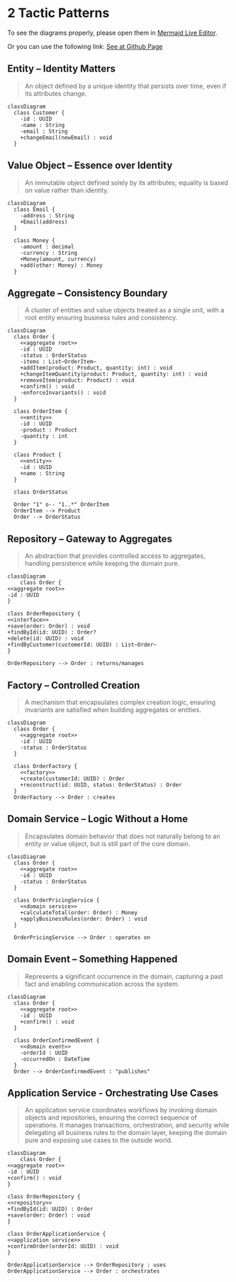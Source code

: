 # 2 Tactic Patterns

To see the diagrams properly, please open them in [Mermaid Live Editor](https://mermaid-js.github.io/mermaid-live-editor).

Or you can use the following link: [See at Github Page](https://github.com/o-s-expert/ddd-workshop/blob/main/guides/docs/02_tactic_pattern.md)

## Entity – Identity Matters

> An object defined by a unique identity that persists over time, even if its attributes change.

```mermaid
classDiagram
  class Customer {
    -id : UUID
    -name : String
    -email : String
    +changeEmail(newEmail) : void
  }
```


## Value Object – Essence over Identity

> An immutable object defined solely by its attributes; equality is based on value rather than identity.

```mermaid
classDiagram
  class Email {
    -address : String
    +Email(address)
  }

  class Money {
    -amount : decimal
    -currency : String
    +Money(amount, currency)
    +add(other: Money) : Money
  }
```

## Aggregate – Consistency Boundary

> A cluster of entities and value objects treated as a single unit, with a root entity ensuring business rules and consistency.

```mermaid
classDiagram
  class Order {
    <<aggregate root>>
    -id : UUID
    -status : OrderStatus
    -items : List~OrderItem~
    +addItem(product: Product, quantity: int) : void
    +changeItemQuantity(product: Product, quantity: int) : void
    +removeItem(product: Product) : void
    +confirm() : void
    -enforceInvariants() : void
  }

  class OrderItem {
    <<entity>>
    -id : UUID
    -product : Product
    -quantity : int
  }

  class Product {
    <<entity>>
    -id : UUID
    +name : String
  }

  class OrderStatus

  Order "1" o-- "1..*" OrderItem
  OrderItem --> Product
  Order --> OrderStatus

```

## Repository – Gateway to Aggregates

> An abstraction that provides controlled access to aggregates, handling persistence while keeping the domain pure.

```mermaid
classDiagram
    class Order {
<<aggregate root>>
-id : UUID
}

class OrderRepository {
<<interface>>
+save(order: Order) : void
+findById(id: UUID) : Order?
+delete(id: UUID) : void
+findByCustomer(customerId: UUID) : List~Order~
}

OrderRepository --> Order : returns/manages

```


## Factory – Controlled Creation

> A mechanism that encapsulates complex creation logic, ensuring invariants are satisfied when building aggregates or entities.

```mermaid
classDiagram
  class Order {
    <<aggregate root>>
    -id : UUID
    -status : OrderStatus
  }

  class OrderFactory {
    <<factory>>
    +create(customerId: UUID) : Order
    +reconstruct(id: UUID, status: OrderStatus) : Order
  }
  OrderFactory --> Order : creates
```

## Domain Service – Logic Without a Home

> Encapsulates domain behavior that does not naturally belong to an entity or value object, but is still part of the core domain.

```mermaid
classDiagram
  class Order {
    <<aggregate root>>
    -id : UUID
    -status : OrderStatus
  }

  class OrderPricingService {
    <<domain service>>
    +calculateTotal(order: Order) : Money
    +applyBusinessRules(order: Order) : void
  }

  OrderPricingService --> Order : operates on
```

## Domain Event – Something Happened

> Represents a significant occurrence in the domain, capturing a past fact and enabling communication across the system.

```mermaid
classDiagram
  class Order {
    <<aggregate root>>
    -id : UUID
    +confirm() : void
  }

  class OrderConfirmedEvent {
    <<domain event>>
    -orderId : UUID
    -occurredOn : DateTime
  }
  Order --> OrderConfirmedEvent : "publishes"
```

## Application Service - Orchestrating Use Cases


> An application service coordinates workflows by invoking domain objects and repositories, ensuring the correct sequence of operations. It manages transactions, orchestration, and security while delegating all business rules to the domain layer, keeping the domain pure and exposing use cases to the outside world.

```mermaid
classDiagram
    class Order {
<<aggregate root>>
-id : UUID
+confirm() : void
}

class OrderRepository {
<<repository>>
+findById(id: UUID) : Order
+save(order: Order) : void
}

class OrderApplicationService {
<<application service>>
+confirmOrder(orderId: UUID) : void
}

OrderApplicationService --> OrderRepository : uses
OrderApplicationService --> Order : orchestrates
```
